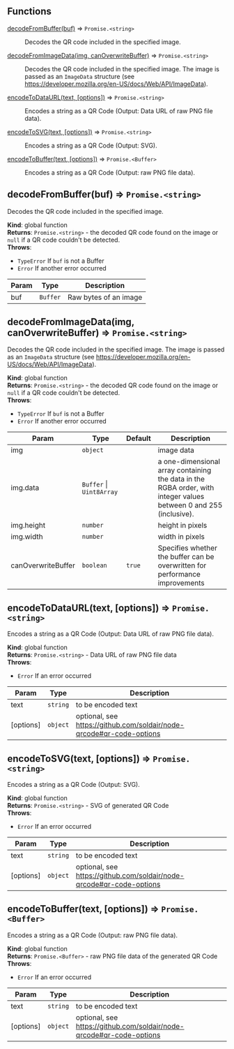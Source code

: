 ## Functions

<dl>
<dt><a href="#decodeFromBuffer">decodeFromBuffer(buf)</a> ⇒ <code>Promise.&lt;string&gt;</code></dt>
<dd><p>Decodes the QR code included in the specified image.</p>
</dd>
<dt><a href="#decodeFromImageData">decodeFromImageData(img, canOverwriteBuffer)</a> ⇒ <code>Promise.&lt;string&gt;</code></dt>
<dd><p>Decodes the QR code included in the specified image.
The image is passed as an <code>ImageData</code> structure
(see <a href="https://developer.mozilla.org/en-US/docs/Web/API/ImageData">https://developer.mozilla.org/en-US/docs/Web/API/ImageData</a>).</p>
</dd>
<dt><a href="#encodeToDataURL">encodeToDataURL(text, [options])</a> ⇒ <code>Promise.&lt;string&gt;</code></dt>
<dd><p>Encodes a string as a QR Code (Output: Data URL of raw PNG file data).</p>
</dd>
<dt><a href="#encodeToSVG">encodeToSVG(text, [options])</a> ⇒ <code>Promise.&lt;string&gt;</code></dt>
<dd><p>Encodes a string as a QR Code (Output: SVG).</p>
</dd>
<dt><a href="#encodeToBuffer">encodeToBuffer(text, [options])</a> ⇒ <code>Promise.&lt;Buffer&gt;</code></dt>
<dd><p>Encodes a string as a QR Code (Output: raw PNG file data).</p>
</dd>
</dl>

<a name="decodeFromBuffer"></a>

## decodeFromBuffer(buf) ⇒ <code>Promise.&lt;string&gt;</code>
Decodes the QR code included in the specified image.

**Kind**: global function  
**Returns**: <code>Promise.&lt;string&gt;</code> - the decoded QR code found on the image or `null`
                           if a QR code couldn't be detected.  
**Throws**:

- <code>TypeError</code> If `buf` is not a Buffer
- <code>Error</code> If another error occurred


| Param | Type | Description |
| --- | --- | --- |
| buf | <code>Buffer</code> | Raw bytes of an image |

<a name="decodeFromImageData"></a>

## decodeFromImageData(img, canOverwriteBuffer) ⇒ <code>Promise.&lt;string&gt;</code>
Decodes the QR code included in the specified image.
The image is passed as an `ImageData` structure
(see https://developer.mozilla.org/en-US/docs/Web/API/ImageData).

**Kind**: global function  
**Returns**: <code>Promise.&lt;string&gt;</code> - the decoded QR code found on the image or `null`
                           if a QR code couldn't be detected.  
**Throws**:

- <code>TypeError</code> If `buf` is not a Buffer
- <code>Error</code> If another error occurred


| Param | Type | Default | Description |
| --- | --- | --- | --- |
| img | <code>object</code> |  | image data |
| img.data | <code>Buffer</code> \| <code>Uint8Array</code> |  | a one-dimensional array containing                            the data in the RGBA order, with integer values                            between 0 and 255 (inclusive). |
| img.height | <code>number</code> |  | height in pixels |
| img.width | <code>number</code> |  | width in pixels |
| canOverwriteBuffer | <code>boolean</code> | <code>true</code> | Specifies whether the buffer                  can be overwritten for performance improvements |

<a name="encodeToDataURL"></a>

## encodeToDataURL(text, [options]) ⇒ <code>Promise.&lt;string&gt;</code>
Encodes a string as a QR Code (Output: Data URL of raw PNG file data).

**Kind**: global function  
**Returns**: <code>Promise.&lt;string&gt;</code> - Data URL of raw PNG file data  
**Throws**:

- <code>Error</code> If an error occurred


| Param | Type | Description |
| --- | --- | --- |
| text | <code>string</code> | to be encoded text |
| [options] | <code>object</code> | optional, see https://github.com/soldair/node-qrcode#qr-code-options |

<a name="encodeToSVG"></a>

## encodeToSVG(text, [options]) ⇒ <code>Promise.&lt;string&gt;</code>
Encodes a string as a QR Code (Output: SVG).

**Kind**: global function  
**Returns**: <code>Promise.&lt;string&gt;</code> - SVG of generated QR Code  
**Throws**:

- <code>Error</code> If an error occurred


| Param | Type | Description |
| --- | --- | --- |
| text | <code>string</code> | to be encoded text |
| [options] | <code>object</code> | optional, see https://github.com/soldair/node-qrcode#qr-code-options |

<a name="encodeToBuffer"></a>

## encodeToBuffer(text, [options]) ⇒ <code>Promise.&lt;Buffer&gt;</code>
Encodes a string as a QR Code (Output: raw PNG file data).

**Kind**: global function  
**Returns**: <code>Promise.&lt;Buffer&gt;</code> - raw PNG file data of the generated QR Code  
**Throws**:

- <code>Error</code> If an error occurred


| Param | Type | Description |
| --- | --- | --- |
| text | <code>string</code> | to be encoded text |
| [options] | <code>object</code> | optional, see https://github.com/soldair/node-qrcode#qr-code-options |

